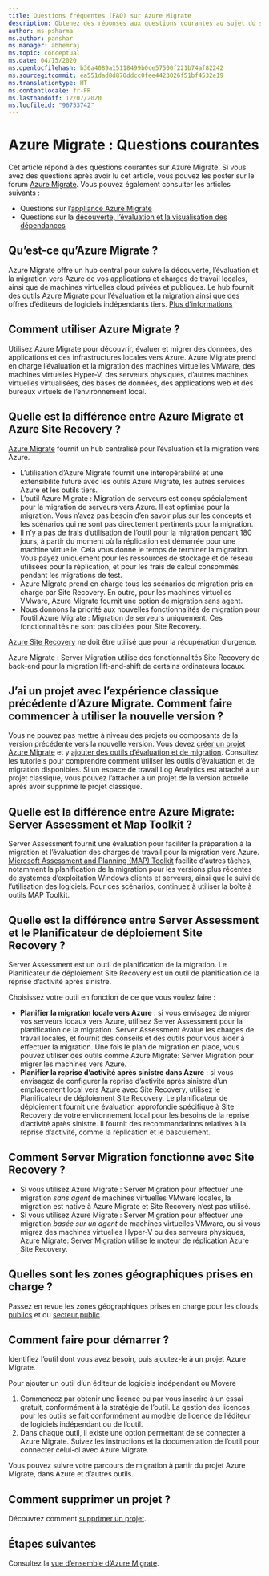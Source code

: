 ```yaml
---
title: Questions fréquentes (FAQ) sur Azure Migrate
description: Obtenez des réponses aux questions courantes au sujet du service Azure Migrate.
author: ms-psharma
ms.author: panshar
ms.manager: abhemraj
ms.topic: conceptual
ms.date: 04/15/2020
ms.openlocfilehash: b36a4089a15118499b0ce57500f221b74af82242
ms.sourcegitcommit: ea551dad8d870ddcc0fee4423026f51bf4532e19
ms.translationtype: HT
ms.contentlocale: fr-FR
ms.lasthandoff: 12/07/2020
ms.locfileid: "96753742"
---
```

# <a name="azure-migrate-common-questions"></a>Azure Migrate : Questions courantes

Cet article répond à des questions courantes sur Azure Migrate. Si vous avez des questions après avoir lu cet article, vous pouvez les poster sur le forum [Azure Migrate](https://aka.ms/AzureMigrateForum). Vous pouvez également consulter les articles suivants :

- Questions sur l’[appliance Azure Migrate](common-questions-appliance.md)
- Questions sur la [découverte, l’évaluation et la visualisation des dépendances](common-questions-discovery-assessment.md)

## <a name="what-is-azure-migrate"></a>Qu’est-ce qu’Azure Migrate ?

Azure Migrate offre un hub central pour suivre la découverte, l’évaluation et la migration vers Azure de vos applications et charges de travail locales, ainsi que de machines virtuelles cloud privées et publiques. Le hub fournit des outils Azure Migrate pour l’évaluation et la migration ainsi que des offres d’éditeurs de logiciels indépendants tiers. [Plus d’informations](migrate-services-overview.md)

## <a name="what-can-i-do-with-azure-migrate"></a>Comment utiliser Azure Migrate ?

Utilisez Azure Migrate pour découvrir, évaluer et migrer des données, des applications et des infrastructures locales vers Azure. Azure Migrate prend en charge l’évaluation et la migration des machines virtuelles VMware, des machines virtuelles Hyper-V, des serveurs physiques, d’autres machines virtuelles virtualisées, des bases de données, des applications web et des bureaux virtuels de l’environnement local. 

## <a name="whats-the-difference-between-azure-migrate-and-azure-site-recovery"></a>Quelle est la différence entre Azure Migrate et Azure Site Recovery ?

[Azure Migrate](migrate-services-overview.md) fournit un hub centralisé pour l’évaluation et la migration vers Azure. 

- L’utilisation d’Azure Migrate fournit une interopérabilité et une extensibilité future avec les outils Azure Migrate, les autres services Azure et les outils tiers.
- L’outil Azure Migrate : Migration de serveurs est conçu spécialement pour la migration de serveurs vers Azure. Il est optimisé pour la migration. Vous n’avez pas besoin d’en savoir plus sur les concepts et les scénarios qui ne sont pas directement pertinents pour la migration. 
- Il n’y a pas de frais d’utilisation de l’outil pour la migration pendant 180 jours, à partir du moment où la réplication est démarrée pour une machine virtuelle. Cela vous donne le temps de terminer la migration. Vous payez uniquement pour les ressources de stockage et de réseau utilisées pour la réplication, et pour les frais de calcul consommés pendant les migrations de test.
- Azure Migrate prend en charge tous les scénarios de migration pris en charge par Site Recovery. En outre, pour les machines virtuelles VMware, Azure Migrate fournit une option de migration sans agent.
- Nous donnons la priorité aux nouvelles fonctionnalités de migration pour l’outil Azure Migrate : Migration de serveurs uniquement. Ces fonctionnalités ne sont pas ciblées pour Site Recovery.

[Azure Site Recovery](../site-recovery/site-recovery-overview.md) ne doit être utilisé que pour la récupération d’urgence.

Azure Migrate : Server Migration utilise des fonctionnalités Site Recovery de back-end pour la migration lift-and-shift de certains ordinateurs locaux.

## <a name="i-have-a-project-with-the-previous-classic-experience-of-azure-migrate-how-do-i-start-using-the-new-version"></a>J’ai un projet avec l’expérience classique précédente d’Azure Migrate. Comment faire commencer à utiliser la nouvelle version ?

Vous ne pouvez pas mettre à niveau des projets ou composants de la version précédente vers la nouvelle version. Vous devez [créer un projet Azure Migrate](create-manage-projects.md) et y [ajouter des outils d’évaluation et de migration](./create-manage-projects.md). Consultez les tutoriels pour comprendre comment utiliser les outils d’évaluation et de migration disponibles. Si un espace de travail Log Analytics est attaché à un projet classique, vous pouvez l’attacher à un projet de la version actuelle après avoir supprimé le projet classique.

## <a name="whats-the-difference-between-azure-migrate-server-assessment-and-the-map-toolkit"></a>Quelle est la différence entre Azure Migrate: Server Assessment et Map Toolkit ?

Server Assessment fournit une évaluation pour faciliter la préparation à la migration et l’évaluation des charges de travail pour la migration vers Azure. [Microsoft Assessment and Planning (MAP) Toolkit](https://www.microsoft.com/download/details.aspx?id=7826) facilite d’autres tâches, notamment la planification de la migration pour les versions plus récentes de systèmes d’exploitation Windows clients et serveurs, ainsi que le suivi de l’utilisation des logiciels. Pour ces scénarios, continuez à utiliser la boîte à outils MAP Toolkit.

## <a name="whats-the-difference-between-server-assessment-and-the-site-recovery-deployment-planner"></a>Quelle est la différence entre Server Assessment et le Planificateur de déploiement Site Recovery ?

Server Assessment est un outil de planification de la migration. Le Planificateur de déploiement Site Recovery est un outil de planification de la reprise d’activité après sinistre.

Choisissez votre outil en fonction de ce que vous voulez faire :

- **Planifier la migration locale vers Azure** : si vous envisagez de migrer vos serveurs locaux vers Azure, utilisez Server Assessment pour la planification de la migration. Server Assessment évalue les charges de travail locales, et fournit des conseils et des outils pour vous aider à effectuer la migration. Une fois le plan de migration en place, vous pouvez utiliser des outils comme Azure Migrate: Server Migration pour migrer les machines vers Azure.
- **Planifier la reprise d’activité après sinistre dans Azure** : si vous envisagez de configurer la reprise d’activité après sinistre d’un emplacement local vers Azure avec Site Recovery, utilisez le Planificateur de déploiement Site Recovery. Le planificateur de déploiement fournit une évaluation approfondie spécifique à Site Recovery de votre environnement local pour les besoins de la reprise d’activité après sinistre. Il fournit des recommandations relatives à la reprise d’activité, comme la réplication et le basculement.

## <a name="how-does-server-migration-work-with-site-recovery"></a>Comment Server Migration fonctionne avec Site Recovery ?

- Si vous utilisez Azure Migrate : Server Migration pour effectuer une migration *sans agent* de machines virtuelles VMware locales, la migration est native à Azure Migrate et Site Recovery n’est pas utilisé.
- Si vous utilisez Azure Migrate : Server Migration pour effectuer une migration *basée sur un agent* de machines virtuelles VMware, ou si vous migrez des machines virtuelles Hyper-V ou des serveurs physiques, Azure Migrate: Server Migration utilise le moteur de réplication Azure Site Recovery.

## <a name="which-geographies-are-supported"></a>Quelles sont les zones géographiques prises en charge ?

Passez en revue les zones géographiques prises en charge pour les clouds [publics](migrate-support-matrix.md#supported-geographies-public-cloud) et du [secteur public](migrate-support-matrix.md#supported-geographies-azure-government).

## <a name="how-do-i-get-started"></a>Comment faire pour démarrer ?

Identifiez l’outil dont vous avez besoin, puis ajoutez-le à un projet Azure Migrate. 

Pour ajouter un outil d’un éditeur de logiciels indépendant ou Movere

1. Commencez par obtenir une licence ou par vous inscrire à un essai gratuit, conformément à la stratégie de l’outil. La gestion des licences pour les outils se fait conformément au modèle de licence de l’éditeur de logiciels indépendant ou de l’outil.
2. Dans chaque outil, il existe une option permettant de se connecter à Azure Migrate. Suivez les instructions et la documentation de l’outil pour connecter celui-ci avec Azure Migrate.

Vous pouvez suivre votre parcours de migration à partir du projet Azure Migrate, dans Azure et d’autres outils.

## <a name="how-do-i-delete-a-project"></a>Comment supprimer un projet ?

Découvrez comment [supprimer un projet](how-to-delete-project.md). 

## <a name="next-steps"></a>Étapes suivantes

Consultez la [vue d’ensemble d’Azure Migrate](migrate-services-overview.md).
